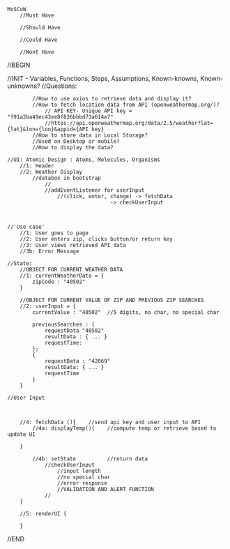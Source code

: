 
    MoSCoW
        //Must Have

        //Should Have

        //Could Have

        //Wont Have
            



//BEGIN

//INIT - Variables, Functions, Steps, Assumptions, Known-knowns, Known-unknowns?
    //Questions:

            //How to use axios to retrieve data and display it?
            //How to fetch location data from API (openweathermap.org/)?
                // API KEY- Unique API key = "f91a2ba49ec43ee8f836bbbd73a614e7"
                //https://api.openweathermap.org/data/2.5/weather?lat={lat}&lon={lon}&appid={API key}
            //How to store data in Local Storage?
            //Used on Desktop or mobile?
            //How to display the data?
            
    //UI: Atomic Design : Atoms, Molecules, Organisms
        //1: Header
        //2: Weather Display
            //databox in bootstrap
                //
                //addEventListener for userInput
                    //(click, enter, change) -> fetchData
                                     -> checkUserInput

        

    //'Use case'
        //1: User goes to page
        //2: User enters zip, clicks button/or return key
        //3: User views retrieved API data
        //3b: Error Message

    //State:
        //OBJECT FOR CURRENT WEATHER DATA
        //1: currentWeatherData = {
            zipCode : "40502" 
        }

        //OBJECT FOR CURRENT VALUE OF ZIP AND PREVIOUS ZIP SEARCHES
        //2: userInput = {
            currentValue : "40502"  //5 digits, no char, no special char

            previousSearches : {
                requestData "40502"
                resultData : { ... }
                requestTime: 
            };
            {
                requestData : "42069"
                resultData: { ... }
                requestTime
            }
        }

    //User Input



        //4: fetchData (){    //send api key and user input to API
            //4a: displayTemp(){    //compute temp or retrieve based to update UI

        }
          
            //4b: setState          //return data 
                //checkUserInput
                    //input length
                    //no special char
                    //error response
                    //VALIDATION AND ALERT FUNCTION
                //
        }

        //5: renderUI {

        }
//END